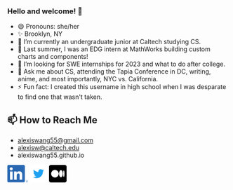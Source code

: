 ### Hello and welcome! 👋

<!--
**E-CoolPuppy/E-CoolPuppy** is a ✨ _special_ ✨ repository because its `README.md` (this file) appears on your GitHub profile.
-->

- 😄 Pronouns: she/her
- ✨ Brooklyn, NY
- 🔭 I’m currently an undergraduate junior at Caltech studying CS.
- 🌱 Last summer, I was an EDG intern at MathWorks building custom charts and components! 
- 🤔 I’m looking for SWE internships for 2023 and what to do after college.
- 💬 Ask me about CS, attending the Tapia Conference in DC, writing, anime, and most importantly, NYC vs. California.
- ⚡ Fun fact: I created this username in high school when I was desparate to find one that wasn't taken.


## 📫 How to Reach Me
- alexiswang55@gmail.com
- alexisw@caltech.edu
- alexiswang55.github.io

[<img src="https://github.com/E-CoolPuppy/E-CoolPuppy/blob/main/socials/linkedin.png?raw=true" height="40em" align="center" alt="Follow Alexis on LinkedIn" title="Follow Alexis on LinkedIn"/>](https://linkedin.com/in/alexis-wang55)
[<img src="https://raw.githubusercontent.com/E-CoolPuppy/E-CoolPuppy/80f8395c6ab5ee776abc565aa94d023f43900078/socials/twitter.svg" height="40em" align="center" alt="Follow Alexis on Twitter" title="Follow Alexis on Twitter"/>](https://twitter.com/alexiswang55)
[<img src="https://github.com/E-CoolPuppy/E-CoolPuppy/blob/main/socials/medium.png?raw=true" height="40em" align="center" alt="Follow Alexis on Medium" title="Follow Alexis on Medium"/>](https://alexiswang55.medium.com/)
